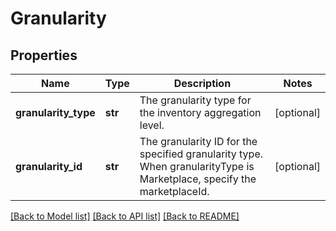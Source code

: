 # Granularity

## Properties
Name | Type | Description | Notes
------------ | ------------- | ------------- | -------------
**granularity_type** | **str** | The granularity type for the inventory aggregation level. | [optional] 
**granularity_id** | **str** | The granularity ID for the specified granularity type. When granularityType is Marketplace, specify the marketplaceId. | [optional] 

[[Back to Model list]](../README.md#documentation-for-models) [[Back to API list]](../README.md#documentation-for-api-endpoints) [[Back to README]](../README.md)

